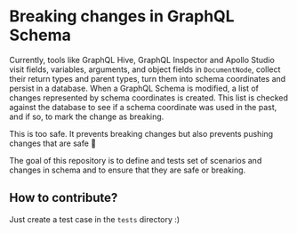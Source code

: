 # Breaking changes in GraphQL Schema

Currently, tools like GraphQL Hive, GraphQL Inspector and Apollo Studio visit fields, variables, arguments, and object fields in `DocumentNode`, collect their return types and parent types, turn them into schema coordinates and persist in a database.
When a GraphQL Schema is modified, a list of changes represented by schema coordinates is created.
This list is checked against the database to see if a schema coordinate was used in the past, and if so, to mark the change as breaking.

This is too safe. It prevents breaking changes but also prevents pushing changes that are safe 🙂

The goal of this repository is to define and tests set of scenarios and changes in schema and to ensure that they are safe or breaking.

## How to contribute?

Just create a test case in the `tests` directory :)